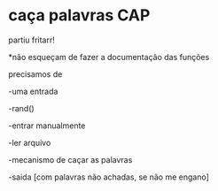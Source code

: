 # caça palavras CAP
partiu fritarr!

*não esqueçam de fazer a documentação das funções

precisamos de

  -uma entrada
  
  -rand()
  
  -entrar manualmente
  
  -ler arquivo
  
  -mecanismo de caçar as palavras
  
  -saida [com palavras não achadas, se não me engano]
